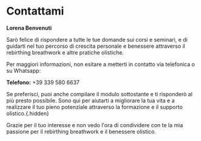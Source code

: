 # Contattami

**Lorena Benvenuti**

Sarò felice di rispondere a tutte le tue domande sui corsi e seminari, e di guidarti nel tuo percorso di crescita personale e benessere attraverso il rebirthing breathwork e altre pratiche olistiche.

Per maggiori informazioni, non esitare a metterti in contatto via telefonica o su Whatsapp:

**Telefono:** +39 339 580 6637

Se preferisci, puoi anche compilare il modulo sottostante e ti risponderò al più presto possibile. Sono qui per aiutarti a migliorare la tua vita e a realizzare il tuo pieno potenziale attraverso la formazione e il supporto olistico.{.hidden}

Grazie per il tuo interesse e non vedo l'ora di condividere con te la mia passione per il rebirthing breathwork e il benessere olistico.
